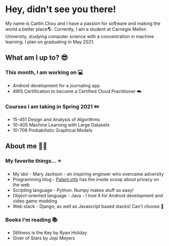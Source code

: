 # Hey, didn't see you there!

My name is Caitlin Chou and I have a passion for software and making the world a better place🌎.
Currently, I am a student at Carnegie Mellon University, studying computer science with a concentration in machine learning.
I plan on graduating in May 2021.

## What am I up to? 😎

### This month, I am working on 💻
* Android development for a journaling app
* AWS Certification to become a Certified Cloud Practitioner ☁️

### Courses I am taking in Spring 2021 ✏️
* 15-451 Design and Analysis of Algorithms
* 10-405 Machine Learning with Large Datasets
* 10-708 Probabilistic Graphical Models

## About me 👧🏻

### My favorite things... ⭐
* My idol - Mary Jackson - an inspiring engineer who overcame adversity
* Programming blog - [Palant.info](https://palant.info/articles/) has the inside scoop about privacy on the web
* Scripting language - Python. Numpy makes stuff so easy!
* Object-oriented language - Java - I love it for Android development and video game modding
* Web stack - Django, as well as Javascript based stacks! Can't choose 🤦

### Books I'm reading 📚
* Stillness is the Key by Ryan Holiday
* Giver of Stars by Jojo Meyers
